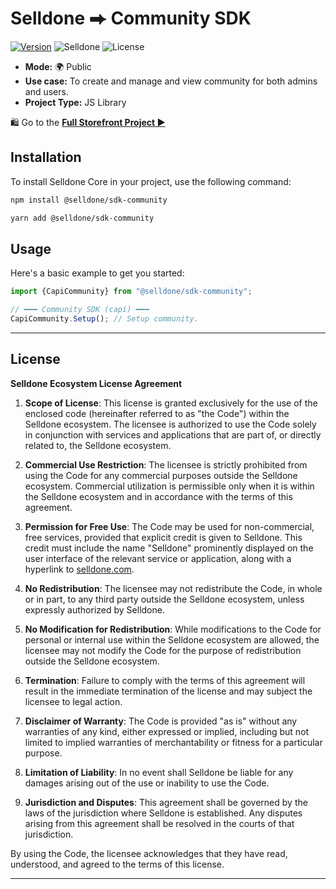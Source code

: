 # Selldone ⮕ Community SDK


<a href="https://www.npmjs.com/package/@selldone/sdk-community"><img src="https://img.shields.io/npm/v/@selldone/sdk-community.svg?sanitize=true" alt="Version"></a>
![Selldone](https://img.shields.io/badge/type-Selldone-f39f37?style=flat&label=Community&labelColor=%23567&color=%23000)
![License](https://img.shields.io/github/license/selldone/community-sdk.svg)


* **Mode:** 🌍 Public
* **Use case:** To create and manage and view community for both admins and users.
* **Project Type:** JS Library

🛍️ Go to the [**Full Storefront Project ▶**](https://github.com/selldone/storefront)


## Installation

To install Selldone Core in your project, use the following command:


```bash
npm install @selldone/sdk-community
```
```bash
yarn add @selldone/sdk-community
```

## Usage

Here's a basic example to get you started:

```javascript
import {CapiCommunity} from "@selldone/sdk-community";

// ━━━ Community SDK (capi) ━━━
CapiCommunity.Setup(); // Setup community.
```



---

## License
**Selldone Ecosystem License Agreement**

1. **Scope of License**: This license is granted exclusively for the use of the enclosed code (hereinafter referred to as "the Code") within the Selldone ecosystem. The licensee is authorized to use the Code solely in conjunction with services and applications that are part of, or directly related to, the Selldone ecosystem.

2. **Commercial Use Restriction**: The licensee is strictly prohibited from using the Code for any commercial purposes outside the Selldone ecosystem. Commercial utilization is permissible only when it is within the Selldone ecosystem and in accordance with the terms of this agreement.

3. **Permission for Free Use**: The Code may be used for non-commercial, free services, provided that explicit credit is given to Selldone. This credit must include the name "Selldone" prominently displayed on the user interface of the relevant service or application, along with a hyperlink to [selldone.com](https://selldone.com).

4. **No Redistribution**: The licensee may not redistribute the Code, in whole or in part, to any third party outside the Selldone ecosystem, unless expressly authorized by Selldone.

5. **No Modification for Redistribution**: While modifications to the Code for personal or internal use within the Selldone ecosystem are allowed, the licensee may not modify the Code for the purpose of redistribution outside the Selldone ecosystem.

6. **Termination**: Failure to comply with the terms of this agreement will result in the immediate termination of the license and may subject the licensee to legal action.

7. **Disclaimer of Warranty**: The Code is provided "as is" without any warranties of any kind, either expressed or implied, including but not limited to implied warranties of merchantability or fitness for a particular purpose.

8. **Limitation of Liability**: In no event shall Selldone be liable for any damages arising out of the use or inability to use the Code.

9. **Jurisdiction and Disputes**: This agreement shall be governed by the laws of the jurisdiction where Selldone is established. Any disputes arising from this agreement shall be resolved in the courts of that jurisdiction.

By using the Code, the licensee acknowledges that they have read, understood, and agreed to the terms of this license.

---